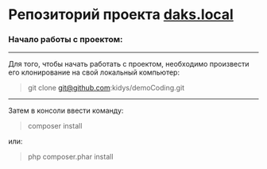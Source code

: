 # Репозиторий проекта [daks.local](https://daks.local "Посетить сайт проекта")

### Начало работы с проектом:
---
Для того, чтобы начать работать с проектом, необходимо произвести его клонирование на свой локальный компьютер:
>git clone git@github.com:kidys/demoCoding.git
---
Затем в консоли ввести команду:
> composer install

или:
> php composer.phar install